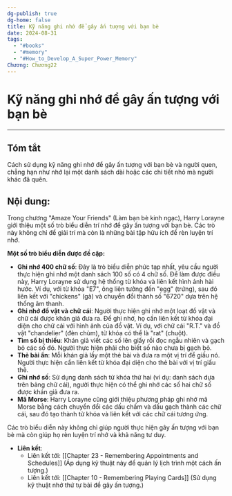 ```yaml
---
dg-publish: true
dg-home: false
title: Kỹ năng ghi nhớ để gây ấn tượng với bạn bè
date: 2024-08-31
tags:
  - "#books"
  - "#memory"
  - "#How_to_Develop_A_Super_Power_Memory"
Chương: Chương22
---
```

# Kỹ năng ghi nhớ để gây ấn tượng với bạn bè 
---
## Tóm tắt
Cách sử dụng kỹ năng ghi nhớ để gây ấn tượng với bạn bè và người quen, chẳng hạn như nhớ lại một danh sách dài hoặc các chi tiết nhỏ mà người khác đã quên.

## Nội dung:
Trong chương "Amaze Your Friends" (Làm bạn bè kinh ngạc), Harry Lorayne giới thiệu một số trò biểu diễn trí nhớ để gây ấn tượng với bạn bè. Các trò này không chỉ để giải trí mà còn là những bài tập hữu ích để rèn luyện trí nhớ.

**Một số trò biểu diễn được đề cập:**

- **Ghi nhớ 400 chữ số**: Đây là trò biểu diễn phức tạp nhất, yêu cầu người thực hiện ghi nhớ một danh sách 100 số có 4 chữ số. Để làm được điều này, Harry Lorayne sử dụng hệ thống từ khóa và liên kết hình ảnh hài hước. Ví dụ, với từ khóa "E7", ông liên tưởng đến "egg" (trứng), sau đó liên kết với "chickens" (gà) và chuyển đổi thành số "6720" dựa trên hệ thống âm thanh.
- **Ghi nhớ đồ vật và chữ cái**: Người thực hiện ghi nhớ một loạt đồ vật và chữ cái được khán giả đưa ra. Để ghi nhớ, họ cần liên kết từ khóa đại diện cho chữ cái với hình ảnh của đồ vật. Ví dụ, với chữ cái "R.T." và đồ vật "chandelier" (đèn chùm), từ khóa có thể là "rat" (chuột).
- **Tìm số bị thiếu**: Khán giả viết các số lên giấy rồi đọc ngẫu nhiên và gạch bỏ các số đó. Người thực hiện phải cho biết số nào chưa bị gạch bỏ.
- **Thẻ bài ẩn**: Mỗi khán giả lấy một thẻ bài và đưa ra một vị trí để giấu nó. Người thực hiện cần liên kết từ khóa đại diện cho thẻ bài với vị trí giấu thẻ.
- **Ghi nhớ số**: Sử dụng danh sách từ khóa thứ hai (ví dụ: danh sách dựa trên bảng chữ cái), người thực hiện có thể ghi nhớ các số hai chữ số được khán giả đưa ra.
- **Mã Morse**: Harry Lorayne cũng giới thiệu phương pháp ghi nhớ mã Morse bằng cách chuyển đổi các dấu chấm và dấu gạch thành các chữ cái, sau đó tạo thành từ khóa và liên kết với các chữ cái tương ứng.

Các trò biểu diễn này không chỉ giúp người thực hiện gây ấn tượng với bạn bè mà còn giúp họ rèn luyện trí nhớ và khả năng tư duy.


- **Liên kết**:
    - Liên kết tới: [[Chapter 23 - Remembering Appointments and Schedules]] (Áp dụng kỹ thuật này để quản lý lịch trình một cách ấn tượng.)
    - Liên kết tới: [[Chapter 10 - Remembering Playing Cards]] (Sử dụng kỹ thuật nhớ thứ tự bài để gây ấn tượng.)
